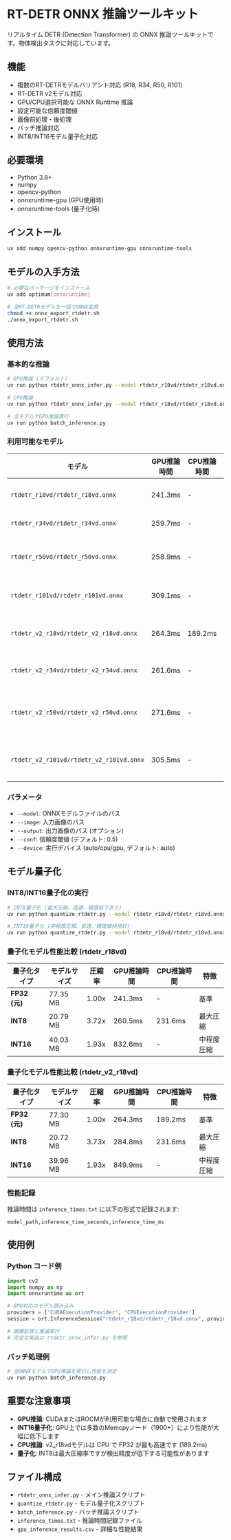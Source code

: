 # RT-DETR ONNX 推論ツールキット

リアルタイム DETR (Detection Transformer) の ONNX 推論ツールキットです。物体検出タスクに対応しています。

## 機能

- 複数のRT-DETRモデルバリアント対応 (R18, R34, R50, R101)
- RT-DETR v2モデル対応
- GPU/CPU選択可能な ONNX Runtime 推論
- 設定可能な信頼度閾値
- 画像前処理・後処理
- バッチ推論対応
- INT8/INT16モデル量子化対応

## 必要環境

- Python 3.8+
- numpy
- opencv-python
- onnxruntime-gpu (GPU使用時)
- onnxruntime-tools (量子化時)

## インストール

```bash
uv add numpy opencv-python onnxruntime-gpu onnxruntime-tools
```

## モデルの入手方法

```bash
# 必要なパッケージをインストール
uv add optimum[onnxruntime]

# 全RT-DETRモデルを一括でONNX変換
chmod +x onnx_export_rtdetr.sh
./onnx_export_rtdetr.sh
```

## 使用方法

### 基本的な推論

```bash
# GPU推論 (デフォルト)
uv run python rtdetr_onnx_infer.py --model rtdetr_r18vd/rtdetr_r18vd.onnx --image test.jpg --output result.jpg

# CPU推論
uv run python rtdetr_onnx_infer.py --model rtdetr_r18vd/rtdetr_r18vd.onnx --image test.jpg --device cpu

# 全モデルでGPU推論実行
uv run python batch_inference.py
```

### 利用可能なモデル

| モデル | GPU推論時間 | CPU推論時間 | 特徴 |
|--------|-------------|-------------|------|
| `rtdetr_r18vd/rtdetr_r18vd.onnx` | 241.3ms | - | 最高速 |
| `rtdetr_r34vd/rtdetr_r34vd.onnx` | 259.7ms | - | 高速 |
| `rtdetr_r50vd/rtdetr_r50vd.onnx` | 258.9ms | - | バランス |
| `rtdetr_r101vd/rtdetr_r101vd.onnx` | 309.1ms | - | 高精度 |
| `rtdetr_v2_r18vd/rtdetr_v2_r18vd.onnx` | 264.3ms | 189.2ms | V2最高速 |
| `rtdetr_v2_r34vd/rtdetr_v2_r34vd.onnx` | 261.6ms | - | V2高速 |
| `rtdetr_v2_r50vd/rtdetr_v2_r50vd.onnx` | 271.6ms | - | V2バランス |
| `rtdetr_v2_r101vd/rtdetr_v2_r101vd.onnx` | 305.5ms | - | V2高精度 |

### パラメータ

- `--model`: ONNXモデルファイルのパス
- `--image`: 入力画像のパス
- `--output`: 出力画像のパス (オプション)
- `--conf`: 信頼度閾値 (デフォルト: 0.5)
- `--device`: 実行デバイス (auto/cpu/gpu, デフォルト: auto)

## モデル量子化

### INT8/INT16量子化の実行

```bash
# INT8量子化 (最大圧縮、高速、精度低下あり)
uv run python quantize_rtdetr.py --model rtdetr_r18vd/rtdetr_r18vd.onnx --mode int8

# INT16量子化 (中程度圧縮、低速、精度維持良好)
uv run python quantize_rtdetr.py --model rtdetr_r18vd/rtdetr_r18vd.onnx --mode int16
```

### 量子化モデル性能比較 (rtdetr_r18vd)

| 量子化タイプ | モデルサイズ | 圧縮率 | GPU推論時間 | CPU推論時間 | 特徴 |
|-------------|-------------|--------|-------------|-------------|------|
| **FP32 (元)** | 77.35 MB | 1.00x | 241.3ms | - | 基準 |
| **INT8** | 20.79 MB | 3.72x | 260.5ms | 231.6ms | 最大圧縮 |
| **INT16** | 40.03 MB | 1.93x | 832.6ms | - | 中程度圧縮 |

### 量子化モデル性能比較 (rtdetr_v2_r18vd)

| 量子化タイプ | モデルサイズ | 圧縮率 | GPU推論時間 | CPU推論時間 | 特徴 |
|-------------|-------------|--------|-------------|-------------|------|
| **FP32 (元)** | 77.30 MB | 1.00x | 264.3ms | 189.2ms | 基準 |
| **INT8** | 20.72 MB | 3.73x | 284.8ms | 231.6ms | 最大圧縮 |
| **INT16** | 39.96 MB | 1.93x | 849.9ms | - | 中程度圧縮 |

### 性能記録

推論時間は `inference_times.txt` に以下の形式で記録されます:
```
model_path,inference_time_seconds,inference_time_ms
```

## 使用例

### Python コード例

```python
import cv2
import numpy as np
import onnxruntime as ort

# GPU対応のモデル読み込み
providers = ['CUDAExecutionProvider', 'CPUExecutionProvider']
session = ort.InferenceSession("rtdetr_r18vd/rtdetr_r18vd.onnx", providers=providers)

# 画像処理と推論実行
# 完全な実装は rtdetr_onnx_infer.py を参照
```

### バッチ処理例

```bash
# 全ONNXモデルでGPU推論を実行し性能を測定
uv run python batch_inference.py
```

## 重要な注意事項

- **GPU推論**: CUDAまたはROCMが利用可能な場合に自動で使用されます
- **INT16量子化**: GPU上では多数のMemcpyノード（1900+）により性能が大幅に低下します
- **CPU推論**: v2_r18vdモデルは CPU で FP32 が最も高速です (189.2ms)
- **量子化**: INT8は最大圧縮率ですが検出精度が低下する可能性があります

## ファイル構成

- `rtdetr_onnx_infer.py` - メイン推論スクリプト
- `quantize_rtdetr.py` - モデル量子化スクリプト  
- `batch_inference.py` - バッチ推論スクリプト
- `inference_times.txt` - 推論時間記録ファイル
- `gpu_inference_results.csv` - 詳細な性能結果
